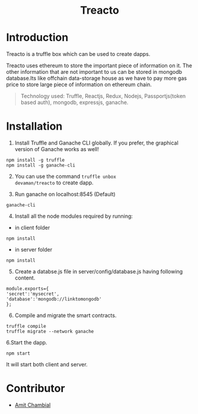 <h1 align="center">
  <p align="center">Treacto</p>
  
<!-- ![GitHub issues](https://img.shields.io/github/issues/badges/shields.svg?style=for-the-badge) ![GitHub](https://img.shields.io/github/license/mashape/apistatus.svg?style=for-the-badge)
![GitHub stars](https://img.shields.io/github/stars/badges/shields.svg?style=for-the-badge&label=Stars) -->

</h1>

# Introduction

Treacto is a truffle box which can be used to create dapps.

Treacto uses ethereum to store the important piece of information on it. The other information that are not important to us can be stored in mongodb database.Its like offchain data-storage house as we have to pay more gas price to store large piece of information on ethereum chain.

> Technology used: Truffle, Reactjs, Redux, Nodejs, Passportjs(token based auth), mongodb, expressjs, ganache.

# Installation

1. Install Truffle and Ganache CLI globally. If you prefer, the graphical version of Ganache works as well!

```
npm install -g truffle
npm install -g ganache-cli
```

2. You can use the command <code>truffle unbox devaman/treacto</code> to create dapp.

3. Run ganache on localhost:8545 (Default)
```
ganache-cli
```
4. Install all the node modules required by running:
- in client folder
```
npm install
```
- in server folder
```
npm install
```
5. Create a databse.js file in server/config/database.js having following content.
```
module.exports={
'secret':'mysecret',
'database':'mongodb://linktomongodb'
};
```

6. Compile and migrate the smart contracts.
```
truffle compile
truffle migrate --network ganache
```

6.Start the dapp.
```
npm start
```
It will start both client and server.

# Contributor

- [Amit Chambial](https://github.com/devaman)